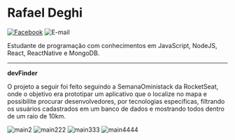 **Rafael Deghi**
==================
[![Facebook](https://img.shields.io/badge/social-facebook-blue.svg)](https://www.facebook.com/rafael.deghi.7) ![E-mail](https://img.shields.io/badge/e--mail-rafa.deghi%40gmail.com-green.svg)

Estudante de programação com conhecimentos em JavaScript, NodeJS, React, ReactNative e MongoDB.

----------

**devFinder**

O projeto a seguir foi feito seguindo a SemanaOministack da RocketSeat, onde o objetivo era prototipar um aplicativo que o localize no mapa e possibilite procurar desenvolvedores, por tecnologias especificas, filtrando os usuários cadastrados em um banco de dados e mostrando todos dentro de um raio de 10km.

![main2](https://user-images.githubusercontent.com/52978572/73779528-a0055c00-476b-11ea-9c51-da1d6b7d34ba.png)
![main222](https://user-images.githubusercontent.com/52978572/73779701-e2c73400-476b-11ea-97cf-0ffdf30304c2.png)
![main333](https://user-images.githubusercontent.com/52978572/73779704-e35fca80-476b-11ea-89cf-48cd7008154e.png)
![main4444](https://user-images.githubusercontent.com/52978572/73779709-e490f780-476b-11ea-8641-b1f1b6265c85.png)

